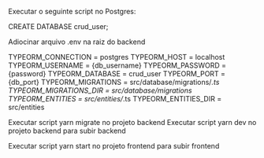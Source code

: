 Executar o seguinte script no Postgres:

CREATE DATABASE crud_user;

Adiocinar arquivo .env na raiz do backend

TYPEORM_CONNECTION = postgres
TYPEORM_HOST = localhost
TYPEORM_USERNAME = {db_username}
TYPEORM_PASSWORD = {password}
TYPEORM_DATABASE = crud_user
TYPEORM_PORT = {db_port}
TYPEORM_MIGRATIONS = src/database/migrations/*.ts
TYPEORM_MIGRATIONS_DIR = src/database/migrations
TYPEORM_ENTITIES = src/entities/*.ts
TYPEORM_ENTITIES_DIR = src/entities

Executar script yarn migrate no projeto backend
Executar script yarn dev no projeto backend para subir backend

Executar script yarn start no projeto frontend para subir frontend
